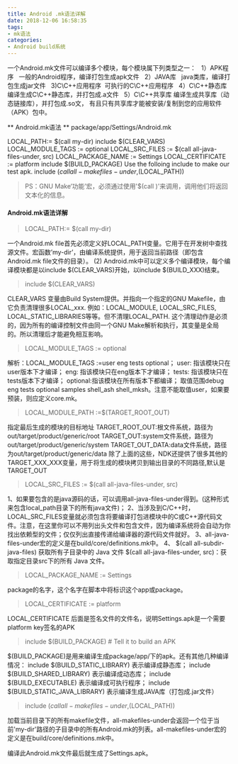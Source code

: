 ```yaml
---
title: Android .mk语法详解
date: 2018-12-06 16:58:35
tags:
- mk语法
categories:
- Android build系统
---
```

一个Android.mk文件可以编译多个模块，每个模块属下列类型之一：
  1）APK程序
  一般的Android程序，编译打包生成apk文件
  2）JAVA库
  java类库，编译打包生成jar文件
  3)C\C++应用程序
 可执行的C\C++应用程序
  4）C\C++静态库 
编译生成C\C++静态库，并打包成.a文件
  5）C\C++共享库
编译生成共享库（动态链接库），并打包成.so文， 有且只有共享库才能被安装/复制到您的应用软件（APK）包中。

** Android.mk语法 **
package/app/Settings/Android.mk

LOCAL_PATH:= $(call my-dir)
include $(CLEAR_VARS)
LOCAL_MODULE_TAGS := optional
LOCAL_SRC_FILES := $(call all-java-files-under, src)
LOCAL_PACKAGE_NAME := Settings
LOCAL_CERTIFICATE := platform
include $(BUILD_PACKAGE)
Use the folloing include to make our test apk.
include $(call all-makefiles-under,$(LOCAL_PATH))

>PS：GNU Make‘功能’宏，必须通过使用'$(call  )'来调用，调用他们将返回文本化的信息。

#### Android.mk语法详解
>LOCAL_PATH:= $(call my-dir)

一个Android.mk file首先必须定义好LOCAL_PATH变量。它用于在开发树中查找源文件。宏函数’my-dir’，由编译系统提供，用于返回当前路径（即包含Android.mk file文件的目录）。
(2) Android.mk中可以定义多个编译模块，每个编译模块都是以include $(CLEAR_VARS)开始，以include $(BUILD_XXX)结束。

>include $(CLEAR_VARS)

CLEAR_VARS 变量由Build System提供。并指向一个指定的GNU Makefile，由它负责清理很多LOCAL_xxx.
例如：LOCAL_MODULE, LOCAL_SRC_FILES, LOCAL_STATIC_LIBRARIES等等。但不清理LOCAL_PATH.
这个清理动作是必须的，因为所有的编译控制文件由同一个GNU Make解析和执行，其变量是全局的。所以清理后才能避免相互影响。
			
>LOCAL_MODULE_TAGS := optional

 解析：LOCAL_MODULE_TAGS :=user eng tests optional；
      user:  指该模块只在user版本下才编译；
      eng:  指该模块只在eng版本下才编译；
      tests: 指该模块只在tests版本下才编译；
      optional:指该模块在所有版本下都编译；
 取值范围debug eng tests optional samples shell_ash shell_mksh。注意不能取值user，如果要预装，则应定义core.mk。

>LOCAL_MODULE_PATH :=$(TARGET_ROOT_OUT)

指定最后生成的模块的目标地址
    TARGET_ROOT_OUT:根文件系统，路径为out/target/product/generic/root
    TARGET_OUT:system文件系统，路径为out/target/product/generic/system
    TARGET_OUT_DATA:data文件系统，路径为out/target/product/generic/data
除了上面的这些，NDK还提供了很多其他的TARGET_XXX_XXX变量，用于将生成的模块拷贝到输出目录的不同路径,默认是TARGET_OUT

>LOCAL_SRC_FILES := $(call all-java-files-under, src)

1、如果要包含的是java源码的话，可以调用all-java-files-under得到。(这种形式来包含local_path目录下的所有java文件)；
2、当涉及到C/C++时，LOCAL_SRC_FILES变量就必须包含将要编译打包进模块中的C或C++源代码文件。注意，在这里你可以不用列出头文件和包含文件，因为编译系统将会自动为你找出依赖型的文件；仅仅列出直接传递给编译器的源代码文件就好。
3、all-java-files-under宏的定义是在build/core/definitions.mk中。
4、 $(call all-subdir-java-files)  获取所有子目录中的 Java 文件  $(call all-java-files-under, src)：获取指定目录src下的所有 Java 文件。

>LOCAL_PACKAGE_NAME := Settings

package的名字，这个名字在脚本中将标识这个app或package。

>LOCAL_CERTIFICATE := platform

LOCAL_CERTIFICATE 后面是签名文件的文件名，说明Settings.apk是一个需要platform key签名的APK

>include $(BUILD_PACKAGE)      # Tell it to build an APK

$(BUILD_PACKAGE)是用来编译生成package/app/下的apk。还有其他几种编译情况：
include $(BUILD_STATIC_LIBRARY)         表示编译成静态库；
include $(BUILD_SHARED_LIBRARY)         表示编译成动态库；
include $(BUILD_EXECUTABLE)             表示编译成可执行程序；
include $(BUILD_STATIC_JAVA_LIBRARY)    表示编译生成JAVA库（打包成.jar文件）

>include $(call all-makefiles-under,$(LOCAL_PATH))

加载当前目录下的所有makefile文件，all-makefiles-under会返回一个位于当前'my-dir'路径的子目录中的所有Android.mk的列表。all-makefiles-under宏的定义是在build/core/definitions.mk中。

编译此Android.mk文件最后就生成了Settings.apk。


